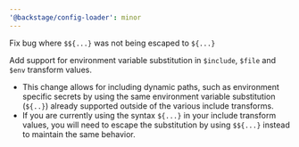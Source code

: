```yaml
---
'@backstage/config-loader': minor
---
```


Fix bug where `$${...}` was not being escaped to `${...}`

Add support for environment variable substitution in `$include`, `$file` and
`$env` transform values.

- This change allows for including dynamic paths, such as environment specific
  secrets by using the same environment variable substitution (`${..}`) already
  supported outside of the various include transforms.
- If you are currently using the syntax `${...}` in your include transform values,
  you will need to escape the substitution by using `$${...}` instead to maintain
  the same behavior.
